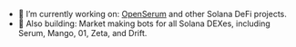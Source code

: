- 🔭 I’m currently working on: [OpenSerum](https://openserum.io) and other Solana DeFi projects.
- 🤖 Also building: Market making bots for all Solana DEXes, including Serum, Mango, 01, Zeta, and Drift.
